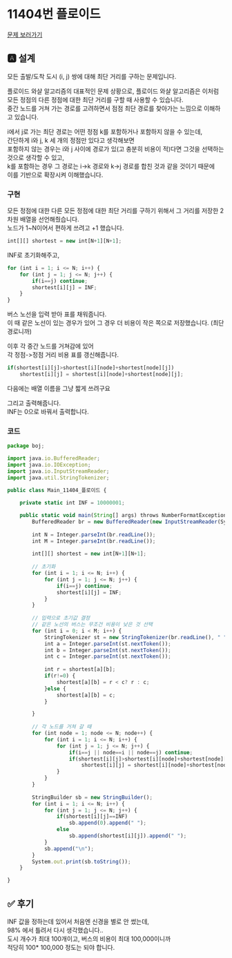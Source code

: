 # 11404번 플로이드
[문제 보러가기](https://www.acmicpc.net/problem/11404)

## 🅰 설계
모든 출발/도착 도시 (i, j) 쌍에 대해 최단 거리를 구하는 문제입니다.

플로이드 와샬 알고리즘의 대표적인 문제 상황으로, 
플로이드 와샬 알고리즘은 이처럼 모든 정점의 다른 정점에 대한 최단 거리를 구할 때 사용할 수 있습니다.   
중간 노드를 거쳐 가는 경로를 고려하면서 점점 최단 경로를 찾아가는 느낌으로 이해하고 있습니다.

i에서 j로 가는 최단 경로는 어떤 정점 k를 포함하거나 포함하지 않을 수 있는데,   
간단하게 i와 j, k 세 개의 정점만 있다고 생각해보면   
포함하지 않는 경우는 i와 j 사이에 경로가 있(고 충분히 비용이 적)다면 그것을 선택하는 것으로 생각할 수 있고,   
k를 포함하는 경우 그 경로는 i->k 경로와 k->j 경로를 합친 것과 같을 것이기 때문에   
이를 기반으로 확장시켜 이해했습니다.

### 구현
모든 정점에 대한 다른 모든 정점에 대한 최단 거리를 구하기 위해서 그 거리를 저장한 2차원 배열을 선언해줬습니다.   
노드가 1~N이어서 편하게 쓰려고 +1 했습니다.
```jsx
int[][] shortest = new int[N+1][N+1];
```

INF로 초기화해주고,
```jsx
for (int i = 1; i <= N; i++) {
	for (int j = 1; j <= N; j++) {
		if(i==j) continue;
		shortest[i][j] = INF;
	}
}
```

버스 노선을 입력 받아 표를 채워줍니다.   
이 때 같은 노선이 있는 경우가 있어 그 경우 더 비용이 작은 쪽으로 저장했습니다. (최단 경로니까)

이후 각 중간 노드를 거쳐감에 있어   
각 정점->정점 거리 비용 표를 갱신해줍니다.
```jsx
if(shortest[i][j]>shortest[i][node]+shortest[node][j])
	shortest[i][j] = shortest[i][node]+shortest[node][j];
```
다음에는 배열 이름을 그냥 짧게 쓰려구요

그리고 출력해줍니다.   
INF는 0으로 바꿔서 출력합니다.

### 코드
```jsx
package boj;

import java.io.BufferedReader;
import java.io.IOException;
import java.io.InputStreamReader;
import java.util.StringTokenizer;

public class Main_11404_플로이드 {
	
	private static int INF = 10000001;

	public static void main(String[] args) throws NumberFormatException, IOException {
		BufferedReader br = new BufferedReader(new InputStreamReader(System.in));
		
		int N = Integer.parseInt(br.readLine());
		int M = Integer.parseInt(br.readLine());
		
		int[][] shortest = new int[N+1][N+1];
		
		// 초기화
		for (int i = 1; i <= N; i++) {
			for (int j = 1; j <= N; j++) {
				if(i==j) continue;
				shortest[i][j] = INF;
			}
		}
		
		// 입력으로 초기값 결정
		// 같은 노선의 버스는 무조건 비용이 낮은 것 선택
		for (int i = 0; i < M; i++) {
			StringTokenizer st = new StringTokenizer(br.readLine(), " ");
			int a = Integer.parseInt(st.nextToken());
			int b = Integer.parseInt(st.nextToken());
			int c = Integer.parseInt(st.nextToken());
			
			int r = shortest[a][b];
			if(r!=0) {
				shortest[a][b] = r < c? r : c;
			}else {
				shortest[a][b] = c;
			}

		}
		
		// 각 노드를 거쳐 갈 때
		for (int node = 1; node <= N; node++) {
			for (int i = 1; i <= N; i++) {
				for (int j = 1; j <= N; j++) {
					if(i==j || node==i || node==j) continue;
					if(shortest[i][j]>shortest[i][node]+shortest[node][j])
						shortest[i][j] = shortest[i][node]+shortest[node][j];
				}
			}
		}
		
		StringBuilder sb = new StringBuilder();
		for (int i = 1; i <= N; i++) {
			for (int j = 1; j <= N; j++) {
				if(shortest[i][j]==INF)
					sb.append(0).append(" ");
				else
					sb.append(shortest[i][j]).append(" ");
			}
			sb.append("\n");
		}
		System.out.print(sb.toString());
	}

}

```

## ✅ 후기
INF 값을 정하는데 있어서 처음엔 신경을 별로 안 썼는데,   
98% 에서 틀려서 다시 생각했습니다..   
도시 개수가 최대 100개이고, 버스의 비용이 최대 100,000이니까   
적당히 100* 100,000 정도는 되야 합니다.
